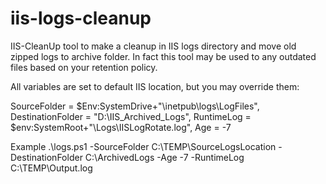 # iis-logs-cleanup
IIS-CleanUp tool to make a cleanup in IIS logs directory and move old zipped logs to archive folder.
In fact this tool may be used to any outdated files based on your retention policy.

All variables are set to default IIS location, but you may override them:

SourceFolder = $Env:SystemDrive+"\inetpub\logs\LogFiles",
DestinationFolder = "D:\IIS_Archived_Logs",
RuntimeLog = $env:SystemRoot+"\Logs\IISLogRotate.log",
Age = -7

Example
.\logs.ps1 -SourceFolder C:\TEMP\SourceLogsLocation -DestinationFolder C:\ArchivedLogs -Age -7 -RuntimeLog C:\TEMP\Output.log 

